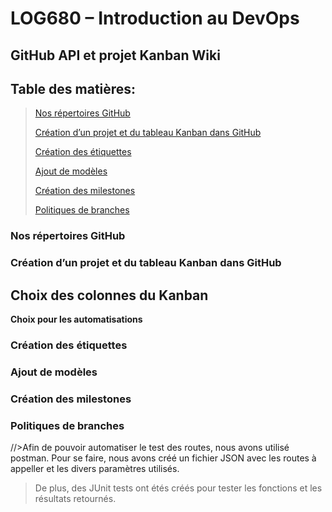 # LOG680 – Introduction au DevOps

## GitHub API et projet Kanban Wiki 

## **Table des matières:**
>[Nos répertoires GitHub](#nos-répertoires-github)
>
>[Création d’un projet et du tableau Kanban dans GitHub](#création-dun-projet-et-du-tableau-kanban-dans-github)
>
>[Création des étiquettes](#création-des-étiquettes)
>
>[Ajout de modèles](#ajout-de-modèles)
>
>[Création des milestones](#création-des-milestones)
>
>[Politiques de branches](#politiques-de-branches)

### Nos répertoires GitHub

### Création d’un projet et du tableau Kanban dans GitHub
## **Choix des colonnes du Kanban**


**Choix pour les automatisations**


### Création des étiquettes

### Ajout de modèles

### Création des milestones

### Politiques de branches


//>Afin de pouvoir automatiser le test des routes, nous avons utilisé postman. Pour se faire, nous avons créé un fichier JSON avec les routes à appeller et les divers paramètres utilisés.
>
>De plus, des JUnit tests ont étés créés pour tester les fonctions et les résultats retournés.